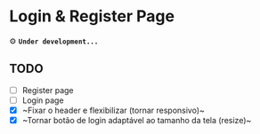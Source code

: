 # Login & Register Page

:gear: **`Under development...`**


## TODO

* [ ] Register page
* [ ] Login page
* [x] ~Fixar o header e flexibilizar (tornar responsivo)~
* [x] ~Tornar botão de login adaptável ao tamanho da tela (resize)~